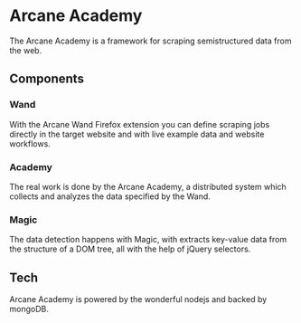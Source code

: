 # Arcane Academy

The Arcane Academy is a framework for scraping semistructured data from the web.

## Components

### Wand

With the Arcane Wand Firefox extension you can define scraping jobs directly in the target website and with live example data and website workflows.

### Academy

The real work is done by the Arcane Academy, a distributed system which collects and analyzes the data specified by the Wand.

### Magic

The data detection happens with Magic, with extracts key-value data from the structure of a DOM tree, all with the help of jQuery selectors.

## Tech

Arcane Academy is powered by the wonderful nodejs and backed by mongoDB.
